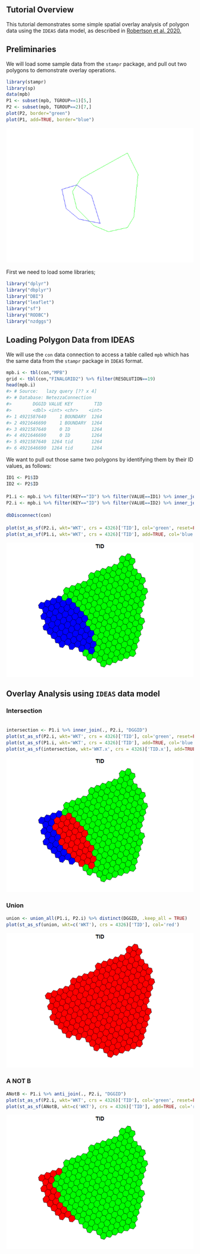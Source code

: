Tutorial Overview
-----------------

This tutorial demonstrates some simple spatial overlay analysis of
polygon data using the `IDEAS` data model, as described in [Robertson et
al. 2020.](https://www.sciencedirect.com/science/article/pii/S0924271620300502)

Preliminaries
-------------

We will load some sample data from the `stampr` package, and pull out
two polygons to demonstrate overlay operations.

``` r
library(stampr)
library(sp)
data(mpb)
P1 <- subset(mpb, TGROUP==1)[5,]
P2 <- subset(mpb, TGROUP==2)[7,]
plot(P2, border="green")
plot(P1, add=TRUE, border="blue")
```

![](IDEAS-spatial-overlay_files/figure-markdown_github/unnamed-chunk-1-1.png)

First we need to load some libraries;

``` r
library("dplyr")
library("dbplyr")
library("DBI")
library("leaflet")
library("sf")
library("RODBC")
library("nzdggs")
```

Loading Polygon Data from IDEAS
-------------------------------

We will use the `con` data connection to access a table called `mpb`
which has the same data from the `stampr` package in `IDEAS` format.

``` r
mpb.i <- tbl(con,"MPB")
grid <- tbl(con,"FINALGRID2") %>% filter(RESOLUTION==19)
head(mpb.i)
#> # Source:   lazy query [?? x 4]
#> # Database: NetezzaConnection
#>        DGGID VALUE KEY        TID
#>        <dbl> <int> <chr>    <int>
#> 1 4921587640     1 BOUNDARY  1264
#> 2 4921646690     1 BOUNDARY  1264
#> 3 4921587640     0 ID        1264
#> 4 4921646690     0 ID        1264
#> 5 4921587640  1264 tid       1264
#> 6 4921646690  1264 tid       1264
```

We want to pull out those same two polygons by identifying them by their
ID values, as follows:

``` r
ID1 <- P1$ID
ID2 <- P2$ID
 
P1.i <- mpb.i %>% filter(KEY=="ID") %>% filter(VALUE==ID1) %>% inner_join(., grid, "DGGID") %>% mutate(WKT=inza..ST_AsText(GEOM)) %>% collect()
P2.i <- mpb.i %>% filter(KEY=="ID") %>% filter(VALUE==ID2) %>% inner_join(., grid, "DGGID") %>% mutate(WKT=inza..ST_AsText(GEOM)) %>% collect() 

dbDisconnect(con)

plot(st_as_sf(P2.i, wkt='WKT', crs = 4326)['TID'], col='green', reset=FALSE)
plot(st_as_sf(P1.i, wkt='WKT', crs = 4326)['TID'], add=TRUE, col='blue')
```

![](IDEAS-spatial-overlay_files/figure-markdown_github/unnamed-chunk-5-1.png)

Overlay Analysis using `IDEAS` data model
-----------------------------------------

### Intersection

``` r

intersection <- P1.i %>% inner_join(., P2.i, "DGGID")
plot(st_as_sf(P2.i, wkt='WKT', crs = 4326)['TID'], col='green', reset=FALSE)
plot(st_as_sf(P1.i, wkt='WKT', crs = 4326)['TID'], add=TRUE, col='blue')
plot(st_as_sf(intersection, wkt='WKT.x', crs = 4326)['TID.x'], add=TRUE, col='red')
```

![](IDEAS-spatial-overlay_files/figure-markdown_github/unnamed-chunk-6-1.png)

### Union

``` r
union <- union_all(P1.i, P2.i) %>% distinct(DGGID, .keep_all = TRUE)
plot(st_as_sf(union, wkt=c('WKT'), crs = 4326)['TID'], col='red')
```

![](IDEAS-spatial-overlay_files/figure-markdown_github/unnamed-chunk-7-1.png)

### A NOT B

``` r
ANotB <- P1.i %>% anti_join(., P2.i, "DGGID")
plot(st_as_sf(P2.i, wkt='WKT', crs = 4326)['TID'], col='green', reset=FALSE)
plot(st_as_sf(ANotB, wkt=c('WKT'), crs = 4326)['TID'], add=TRUE, col='red')
```

![](IDEAS-spatial-overlay_files/figure-markdown_github/unnamed-chunk-8-1.png)
